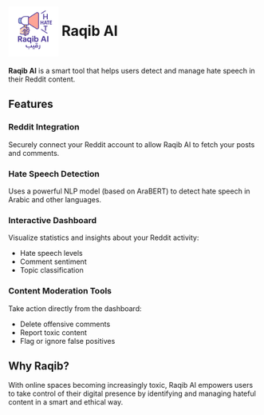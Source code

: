 # <img src="Frontend/public/logiya.png" alt="Raqib AI Logo" width="100" style="vertical-align: middle;" /> Raqib AI

**Raqib AI** is a smart tool that helps users detect and manage hate speech in their Reddit content.

## Features

### Reddit Integration
Securely connect your Reddit account to allow Raqib AI to fetch your posts and comments.

### Hate Speech Detection
Uses a powerful NLP model (based on AraBERT) to detect hate speech in Arabic and other languages.

### Interactive Dashboard
Visualize statistics and insights about your Reddit activity:
- Hate speech levels  
- Comment sentiment  
- Topic classification  

### Content Moderation Tools
Take action directly from the dashboard:
- Delete offensive comments  
- Report toxic content  
- Flag or ignore false positives  

## Why Raqib?

With online spaces becoming increasingly toxic, Raqib AI empowers users to take control of their digital presence by identifying and managing hateful content in a smart and ethical way.

